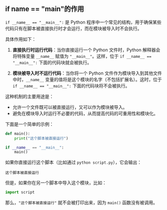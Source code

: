## if __name__ == "__main__"的作用

`if __name__ == "__main__":` 是 Python 程序中一个常见的结构，用于确保某些代码只有在脚本被直接执行时才会运行，而在模块被导入时不会执行。

具体作用如下：

1. **直接执行时运行代码**：当你直接运行一个 Python 文件时，Python 解释器会将特殊变量 `__name__` 赋值为 `"__main__"`。这样，位于 `if __name__ == "__main__":` 下面的代码块就会被执行。

2. **模块被导入时不运行代码**：当你将一个 Python 文件作为模块导入到其他文件中时，`__name__` 变量的值将是这个模块的名字（不包括扩展名）。这时，位于 `if __name__ == "__main__":` 下面的代码块将不会被执行。

这种机制的主要用途是：

- 允许一个文件既可以被直接运行，又可以作为模块被导入。
- 避免在模块导入时运行不必要的代码，从而提高代码的可重用性和模块化。

下面是一个简单的示例：

```python
def main():
    print("这个脚本被直接运行")

if __name__ == "__main__":
    main()
```

如果你直接运行这个脚本（比如通过 `python script.py`），它会输出：

```
这个脚本被直接运行
```

但是，如果你在另一个脚本中导入这个模块，比如：

```python
import script
```

那么，`"这个脚本被直接运行"` 就不会被打印出来，因为 `main()` 函数没有被调用。